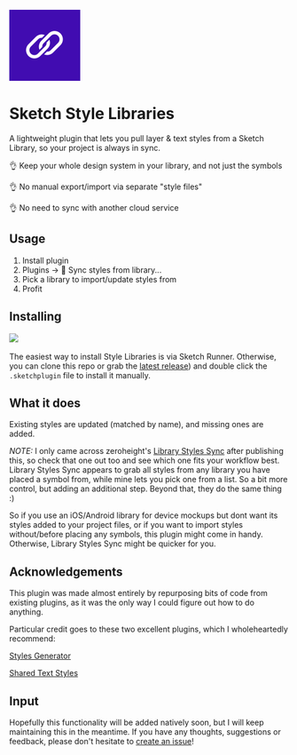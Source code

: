 ![Icon](assets/icon.svg)

# Sketch Style Libraries

A lightweight plugin that lets you pull layer & text styles from a Sketch Library, so your project is always in sync.

👌 Keep your whole design system in your library, and not just the symbols

👌 No manual export/import via separate "style files"

👌 No need to sync with another cloud service 


## Usage

1. Install plugin
2. Plugins -> 🔗 Sync styles from library...
3. Pick a library to import/update styles from
4. Profit

## Installing

<a href="http://bit.ly/SketchRunnerWebsite"><img src="http://bit.ly/RunnerBadgeBlue"></a>

The easiest way to install Style Libraries is via Sketch Runner. Otherwise, you can clone this repo or grab the [latest release](https://github.com/sigtm/sketch-style-libraries/releases/latest)) and double click the `.sketchplugin` file to install it manually.


## What it does

Existing styles are updated (matched by name), and missing ones are added.

*NOTE:* I only came across zeroheight's [Library Styles Sync](https://github.com/zeroheight/library-styles-sync) after publishing this, so check that one out too and see which one fits your workflow best. Library Styles Sync appears to grab all styles from any library you have placed a symbol from, while mine lets you pick one from a list. So a bit more control, but adding an additional step. Beyond that, they do the same thing :)

So if you use an iOS/Android library for device mockups but dont want its styles added to your project files, or if you want to import styles without/before placing any symbols, this plugin might come in handy. Otherwise, Library Styles Sync might be quicker for you.


## Acknowledgements

This plugin was made almost entirely by repurposing bits of code from existing plugins, as it was the only way I could figure out how to do anything. 

Particular credit goes to these two excellent plugins, which I wholeheartedly recommend:

[Styles Generator](https://github.com/lucaorio/sketch-styles-generator)

[Shared Text Styles](https://github.com/nilshoenson/shared-text-styles)


## Input

Hopefully this functionality will be added natively soon, but I will keep maintaining this in the meantime. If you have any thoughts, suggestions or feedback, please don't hesitate to [create an issue](https://github.com/sigtm/sketch-style-libraries/issues)!